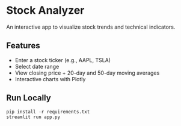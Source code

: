 # Stock Analyzer

An interactive app to visualize stock trends and technical indicators.

## Features

- Enter a stock ticker (e.g., AAPL, TSLA)
- Select date range
- View closing price + 20-day and 50-day moving averages
- Interactive charts with Plotly

## Run Locally

```
pip install -r requirements.txt
streamlit run app.py
```